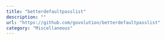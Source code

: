 ```yaml
---
title: "betterdefaultpasslist"
description: ""
url: "https://github.com/govolution/betterdefaultpasslist"
category: "Miscellaneous"
---
```

